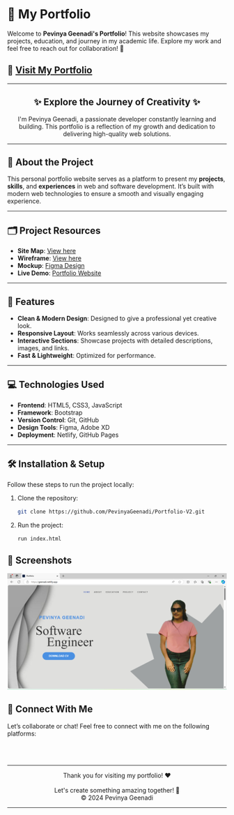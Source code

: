 # 🌟 My Portfolio

Welcome to **Pevinya Geenadi's Portfolio**! This website showcases my projects, education, and journey in my academic life. Explore my work and feel free to reach out for collaboration! 🚀

## 📍 [Visit My Portfolio](https://geenadi.netlify.app/)

---

<h2 align="center">✨ Explore the Journey of Creativity ✨</h2>

<p align="center">
  I'm Pevinya Geenadi, a passionate developer constantly learning and building. This portfolio is a reflection of my growth and dedication to delivering high-quality web solutions.
</p>

---

## 📖 About the Project

This personal portfolio website serves as a platform to present my **projects**, **skills**, and **experiences** in web and software development. It’s built with modern web technologies to ensure a smooth and visually engaging experience.

---

## 🗂️ Project Resources

- **Site Map**: [View here](https://www.gloomaps.com/gvD6NyzHVG)
- **Wireframe**: [View here](https://wireframe.cc/pro/pp/df568048d665887)
- **Mockup**: [Figma Design](https://www.figma.com/file/wKD2CGtQ4CYkiqJM14VMXX/Pevinya?type=design&mode=design&t=5tGmanMhvm79GCxB-1)
- **Live Demo**: [Portfolio Website](https://geenadi.netlify.app/)

---

## 🌟 Features

- **Clean & Modern Design**: Designed to give a professional yet creative look.
- **Responsive Layout**: Works seamlessly across various devices.
- **Interactive Sections**: Showcase projects with detailed descriptions, images, and links.
- **Fast & Lightweight**: Optimized for performance.

---

## 💻 Technologies Used

- **Frontend**: HTML5, CSS3, JavaScript
- **Framework**: Bootstrap
- **Version Control**: Git, GitHub
- **Design Tools**: Figma, Adobe XD
- **Deployment**: Netlify, GitHub Pages

---

## 🛠️ Installation & Setup

Follow these steps to run the project locally:

1. Clone the repository:
   ```bash
   git clone https://github.com/PevinyaGeenadi/Portfolio-V2.git

2. Run the project:
   ```bash
   run index.html
   ```

## 📸 Screenshots
<img src="img/sss.png" alt="Portfolio Screenshot" width="700" />


## 🤝 Connect With Me
Let’s collaborate or chat! Feel free to connect with me on the following platforms:

<!-- Add Font Awesome for Icons --> <link rel="stylesheet" href="https://cdnjs.cloudflare.com/ajax/libs/font-awesome/6.0.0-beta3/css/all.min.css"> 
<div align="center"> 
<a href="mailto:haputhanthri200@gmail.com"> <i class="fas fa-envelope" style="font-size:30px;"></i> </a>&nbsp;&nbsp; 
<a href="https://www.linkedin.com/in/pevinya-geenadi-26524627b/"> <i class="fab fa-linkedin" style="font-size:30px;"></i> </a>&nbsp;&nbsp; 
<a href="https://github.com/pevinyageenadi"> <i class="fab fa-github" style="font-size:30px;"></i> </a> 
</div>

---
<div align="center">
  Thank you for visiting my portfolio! ❤️<br> </br>
Let's create something amazing together! 🚀 <br/>
  &copy; 2024 Pevinya Geenadi
</div>

---


